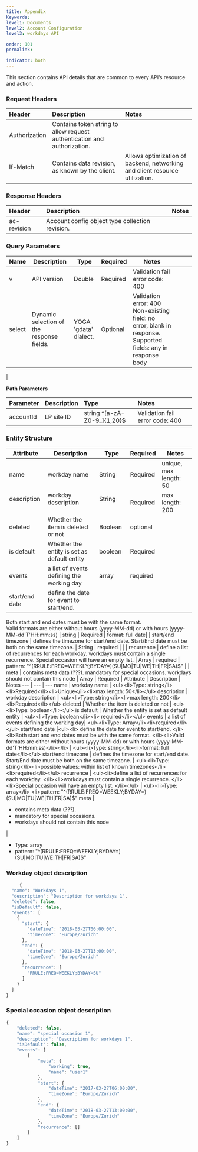 ```yaml
---
title: Appendix
Keywords:
level1: Documents
level2: Account Configuration
level3: workdays API

order: 101
permalink: 

indicator: both
---
```


This section contains API details that are common to every API’s resource and action.

### Request Headers

 |Header | Description | Notes| 
 |:------- | :-------------- | :--- |
 |Authorization | Contains token string to allow request authentication and authorization.  |
| If-Match | Contains data revision, as known by the client. | Allows optimization of backend, networking and client resource utilization. |

### Response Headers

 |Header | Description | Notes| 
 |:-------  | :----- | :--- |
 |ac-revision | Account config object type collection revision. 
 
### Query Parameters

| Name            | Description                                               | Type                                           | Required | Notes                                                                                                                                         |                                                                                                |                                                                  |                                                                |
|-----------------|-----------------------------------------------------------|------------------------------------------------|----------|-----------------------------------------------------------------------------------------------------------------------------------------------|------------------------------------------------------------------------------------------------|------------------------------------------------------------------|----------------------------------------------------------------|
| v               | API version                                               | Double                                         | Required | Validation fail error code: 400                                                                                                               |                                                                                                |                                                                  |                                                                |
| select          | Dynamic selection of the response fields.                 | YOGA 'gdata' dialect.                          | Optional | Validation error: 400 Non-existing field: no error, blank in response. Supported fields: any in response body                                 |                                                                                                |                                                                  |                                                                |
| 

**Path Parameters**

 |Parameter | Description|  Type  |Notes |
 |:----------|  :-------------- | :-------------- | :--- |
 |accountId|  LP site ID | string ^[a-zA-Z0-9_]{1,20}$ | Validation fail error code: 400 
 
### Entity Structure

| Attribute          | Description                                                      | Type                   | Required | Notes                                                                                                                                       |
|--------------------|------------------------------------------------------------------|------------------------|----------|---------------------------------------------------------------------------------------------------------------------------------------------|
| name                 | workday name                           | String            | Required |    unique, max length: 50  |
| description       | workday description                    | String                | Required |  max length: 200 |
| deleted            | Whether the item is deleted or not | Boolean                | optional | |
| is default  | Whether the entity is set as default entity               | boolean                 | Required |  |
| events             | a list of events defining the working day                        | array                 | required ||
| start/end date      | define the date for event to start/end.<br>
Both start and end dates must be with the same format.<br>
Valid formats are either without hours (yyyy-MM-dd) or with hours (yyyy-MM-dd'T'HH:mm:ss)                              | string                 | Required |   format: full date|
| start/end timezone   | defines the timezone for start/end date. Start/End date must be both on the same timezone. | String             | required |  |
| recurrence         | define a list of recurrences for each workday.
workdays must contain a single recurrence.
Special occasion will have an empty list.  | Array                 | required |   pattern: "^(RRULE:FREQ=WEEKLY;BYDAY=)(SU|MO|TU|WE|TH|FR|SA)$"           |
| meta              | contains meta data (???).
mandatory for special occasions.
workdays should not contain this node                          | Array                 | Required |                                                                                                                                 
Attribute | Description | Notes
--- | --- | --- 
name | workday name | <ul><li>Type: string</li> <li>Required</li><li>Unique</li><li>max length: 50</li></ul>
description | workday description | <ul><li>Type: string</li><li>max length: 200</li><li>Required</li></ul>
deleted | Whether the item is deleted or not  | <ul><li>Type: boolean</li></ul>
is default | Whether the entity is set as default entity | <ul><li>Type: boolean</li><li> required</li></ul>
events | a list of events defining the working day| <ul><li>Type: Array</li><li>required</li></ul>
start/end date |<ul><li> define the date for event to start/end. </li><li>Both start and end dates must be with the same format. </li><li>Valid formats are either without hours (yyyy-MM-dd) or with hours (yyyy-MM-dd'T'HH:mm:ss)</li></li> | <ul><li>Type: string</li><li>format: full date</li></ul>
start/end timezone | defines the timezone for start/end date. Start/End date must be both on the same timezone. | <ul><li>Type: string</li><li>possible values: within list of known timezones</li><li>required</li></ul>
recurrence | <ul><li>define a list of recurrences for each workday. </li><li>workdays must contain a single recurrence. </li><li>Special occasion will have an empty list. </li></ul> | <ul><li>Type: array</li> <li>pattern: "^(RRULE:FREQ=WEEKLY;BYDAY=)(SU|MO|TU|WE|TH|FR|SA)$"</li></ul>
meta | <ul><li>contains meta data (???).</li> <li>mandatory for special occasions. </li><li>workdays should not contain this node</li></ul> | <ul><li>Type: array</li> <li>pattern: "^(RRULE:FREQ=WEEKLY;BYDAY=)(SU|MO|TU|WE|TH|FR|SA)$"</li></ul>



### Workday object description
```javascript
     {
  "name": "Workdays 1",
  "description": "Description for workdays 1",
  "deleted": false,
  "isDefault": false,
  "events": [
    {
      "start": {
        "dateTime": "2018-03-27T06:00:00",
        "timeZone": "Europe/Zurich"
      },
      "end": {
        "dateTime": "2018-03-27T13:00:00",
        "timeZone": "Europe/Zurich"
      },
      "recurrence": [
        "RRULE:FREQ=WEEKLY;BYDAY=SU"
      ]
    }
  ]
}
```

### Special occasion object description
```javascript
{
    "deleted": false,
    "name": "special occasion 1",
    "description": "Description for workdays 1",
    "isDefault": false,
    "events": [
        {
            "meta": {
                "working": true,
                "name": "user1"
            },
            "start": {
                "dateTime": "2017-03-27T06:00:00",
                "timeZone": "Europe/Zurich"
            },
            "end": {
                "dateTime": "2018-03-27T13:00:00",
                "timeZone": "Europe/Zurich"
            },
            "recurrence": []
        }
    ]
}
```
